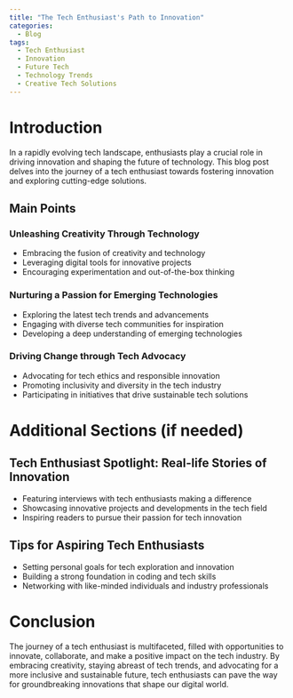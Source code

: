 ```yaml
---
title: "The Tech Enthusiast's Path to Innovation"
categories:
  - Blog
tags:
  - Tech Enthusiast
  - Innovation
  - Future Tech
  - Technology Trends
  - Creative Tech Solutions
---
```


# Introduction
In a rapidly evolving tech landscape, enthusiasts play a crucial role in driving innovation and shaping the future of technology. This blog post delves into the journey of a tech enthusiast towards fostering innovation and exploring cutting-edge solutions.

## Main Points
### Unleashing Creativity Through Technology
- Embracing the fusion of creativity and technology
- Leveraging digital tools for innovative projects
- Encouraging experimentation and out-of-the-box thinking

### Nurturing a Passion for Emerging Technologies
- Exploring the latest tech trends and advancements
- Engaging with diverse tech communities for inspiration
- Developing a deep understanding of emerging technologies

### Driving Change through Tech Advocacy
- Advocating for tech ethics and responsible innovation
- Promoting inclusivity and diversity in the tech industry
- Participating in initiatives that drive sustainable tech solutions

# Additional Sections (if needed)
## Tech Enthusiast Spotlight: Real-life Stories of Innovation
- Featuring interviews with tech enthusiasts making a difference
- Showcasing innovative projects and developments in the tech field
- Inspiring readers to pursue their passion for tech innovation

## Tips for Aspiring Tech Enthusiasts
- Setting personal goals for tech exploration and innovation
- Building a strong foundation in coding and tech skills
- Networking with like-minded individuals and industry professionals

# Conclusion
The journey of a tech enthusiast is multifaceted, filled with opportunities to innovate, collaborate, and make a positive impact on the tech industry. By embracing creativity, staying abreast of tech trends, and advocating for a more inclusive and sustainable future, tech enthusiasts can pave the way for groundbreaking innovations that shape our digital world.